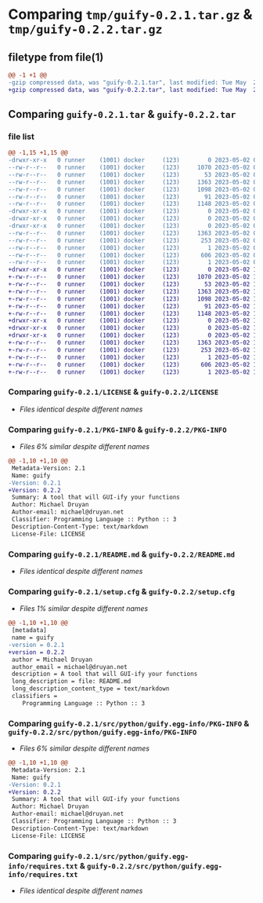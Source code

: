 # Comparing `tmp/guify-0.2.1.tar.gz` & `tmp/guify-0.2.2.tar.gz`

## filetype from file(1)

```diff
@@ -1 +1 @@
-gzip compressed data, was "guify-0.2.1.tar", last modified: Tue May  2 08:48:17 2023, max compression
+gzip compressed data, was "guify-0.2.2.tar", last modified: Tue May  2 10:29:37 2023, max compression
```

## Comparing `guify-0.2.1.tar` & `guify-0.2.2.tar`

### file list

```diff
@@ -1,15 +1,15 @@
-drwxr-xr-x   0 runner    (1001) docker     (123)        0 2023-05-02 08:48:17.593559 guify-0.2.1/
--rw-r--r--   0 runner    (1001) docker     (123)     1070 2023-05-02 08:47:19.000000 guify-0.2.1/LICENSE
--rw-r--r--   0 runner    (1001) docker     (123)       53 2023-05-02 08:47:19.000000 guify-0.2.1/MANIFEST.in
--rw-r--r--   0 runner    (1001) docker     (123)     1363 2023-05-02 08:48:17.593559 guify-0.2.1/PKG-INFO
--rw-r--r--   0 runner    (1001) docker     (123)     1098 2023-05-02 08:47:19.000000 guify-0.2.1/README.md
--rw-r--r--   0 runner    (1001) docker     (123)       91 2023-05-02 08:47:19.000000 guify-0.2.1/pyproject.toml
--rw-r--r--   0 runner    (1001) docker     (123)     1148 2023-05-02 08:48:17.593559 guify-0.2.1/setup.cfg
-drwxr-xr-x   0 runner    (1001) docker     (123)        0 2023-05-02 08:48:17.593559 guify-0.2.1/src/
-drwxr-xr-x   0 runner    (1001) docker     (123)        0 2023-05-02 08:48:17.593559 guify-0.2.1/src/python/
-drwxr-xr-x   0 runner    (1001) docker     (123)        0 2023-05-02 08:48:17.593559 guify-0.2.1/src/python/guify.egg-info/
--rw-r--r--   0 runner    (1001) docker     (123)     1363 2023-05-02 08:48:17.000000 guify-0.2.1/src/python/guify.egg-info/PKG-INFO
--rw-r--r--   0 runner    (1001) docker     (123)      253 2023-05-02 08:48:17.000000 guify-0.2.1/src/python/guify.egg-info/SOURCES.txt
--rw-r--r--   0 runner    (1001) docker     (123)        1 2023-05-02 08:48:17.000000 guify-0.2.1/src/python/guify.egg-info/dependency_links.txt
--rw-r--r--   0 runner    (1001) docker     (123)      606 2023-05-02 08:48:17.000000 guify-0.2.1/src/python/guify.egg-info/requires.txt
--rw-r--r--   0 runner    (1001) docker     (123)        1 2023-05-02 08:48:17.000000 guify-0.2.1/src/python/guify.egg-info/top_level.txt
+drwxr-xr-x   0 runner    (1001) docker     (123)        0 2023-05-02 10:29:37.224868 guify-0.2.2/
+-rw-r--r--   0 runner    (1001) docker     (123)     1070 2023-05-02 10:28:28.000000 guify-0.2.2/LICENSE
+-rw-r--r--   0 runner    (1001) docker     (123)       53 2023-05-02 10:28:28.000000 guify-0.2.2/MANIFEST.in
+-rw-r--r--   0 runner    (1001) docker     (123)     1363 2023-05-02 10:29:37.224868 guify-0.2.2/PKG-INFO
+-rw-r--r--   0 runner    (1001) docker     (123)     1098 2023-05-02 10:28:28.000000 guify-0.2.2/README.md
+-rw-r--r--   0 runner    (1001) docker     (123)       91 2023-05-02 10:28:28.000000 guify-0.2.2/pyproject.toml
+-rw-r--r--   0 runner    (1001) docker     (123)     1148 2023-05-02 10:29:37.224868 guify-0.2.2/setup.cfg
+drwxr-xr-x   0 runner    (1001) docker     (123)        0 2023-05-02 10:29:37.224868 guify-0.2.2/src/
+drwxr-xr-x   0 runner    (1001) docker     (123)        0 2023-05-02 10:29:37.224868 guify-0.2.2/src/python/
+drwxr-xr-x   0 runner    (1001) docker     (123)        0 2023-05-02 10:29:37.224868 guify-0.2.2/src/python/guify.egg-info/
+-rw-r--r--   0 runner    (1001) docker     (123)     1363 2023-05-02 10:29:37.000000 guify-0.2.2/src/python/guify.egg-info/PKG-INFO
+-rw-r--r--   0 runner    (1001) docker     (123)      253 2023-05-02 10:29:37.000000 guify-0.2.2/src/python/guify.egg-info/SOURCES.txt
+-rw-r--r--   0 runner    (1001) docker     (123)        1 2023-05-02 10:29:37.000000 guify-0.2.2/src/python/guify.egg-info/dependency_links.txt
+-rw-r--r--   0 runner    (1001) docker     (123)      606 2023-05-02 10:29:37.000000 guify-0.2.2/src/python/guify.egg-info/requires.txt
+-rw-r--r--   0 runner    (1001) docker     (123)        1 2023-05-02 10:29:37.000000 guify-0.2.2/src/python/guify.egg-info/top_level.txt
```

### Comparing `guify-0.2.1/LICENSE` & `guify-0.2.2/LICENSE`

 * *Files identical despite different names*

### Comparing `guify-0.2.1/PKG-INFO` & `guify-0.2.2/PKG-INFO`

 * *Files 6% similar despite different names*

```diff
@@ -1,10 +1,10 @@
 Metadata-Version: 2.1
 Name: guify
-Version: 0.2.1
+Version: 0.2.2
 Summary: A tool that will GUI-ify your functions
 Author: Michael Druyan
 Author-email: michael@druyan.net
 Classifier: Programming Language :: Python :: 3
 Description-Content-Type: text/markdown
 License-File: LICENSE
```

### Comparing `guify-0.2.1/README.md` & `guify-0.2.2/README.md`

 * *Files identical despite different names*

### Comparing `guify-0.2.1/setup.cfg` & `guify-0.2.2/setup.cfg`

 * *Files 1% similar despite different names*

```diff
@@ -1,10 +1,10 @@
 [metadata]
 name = guify
-version = 0.2.1
+version = 0.2.2
 author = Michael Druyan
 author_email = michael@druyan.net
 description = A tool that will GUI-ify your functions
 long_description = file: README.md
 long_description_content_type = text/markdown
 classifiers = 
 	Programming Language :: Python :: 3
```

### Comparing `guify-0.2.1/src/python/guify.egg-info/PKG-INFO` & `guify-0.2.2/src/python/guify.egg-info/PKG-INFO`

 * *Files 6% similar despite different names*

```diff
@@ -1,10 +1,10 @@
 Metadata-Version: 2.1
 Name: guify
-Version: 0.2.1
+Version: 0.2.2
 Summary: A tool that will GUI-ify your functions
 Author: Michael Druyan
 Author-email: michael@druyan.net
 Classifier: Programming Language :: Python :: 3
 Description-Content-Type: text/markdown
 License-File: LICENSE
```

### Comparing `guify-0.2.1/src/python/guify.egg-info/requires.txt` & `guify-0.2.2/src/python/guify.egg-info/requires.txt`

 * *Files identical despite different names*

